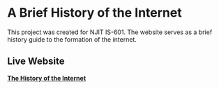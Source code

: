 # A Brief History of the Internet

This project was created for NJIT IS-601. The website serves as a brief history guide to the formation of the internet.

## Live Website

**[The History of the Internet](https://justinnietz.github.io/HistoryOfTheInternet/)**

